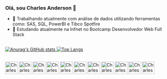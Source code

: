 ### Olá, sou Charles Anderson 👋

- 🔭 Trabalhando atualmente com análise de dados utilizando ferramentas como: SAS, SQL, PowerBI e Tibco Spotfire
- 🌱 Estudando atualmente na Infnet no Bootcamp Desenvolvedor Web Full Stack<br><br>

<!--
**charlesanderson25/charlesanderson25** is a ✨ _special_ ✨ repository because its `README.md` (this file) appears on your GitHub profile.

Here are some ideas to get you started:


- 🌱
- 👯 I’m looking to collaborate on ...
- 🤔 I’m looking for help with ...
- 💬 Ask me about ...
- 📫 How to reach me: ...
- 😄 Pronouns: ele/dele
- ⚡ Fun fact: ...
-->

<div>
  
  <a href="https://github.com/charlesanderson25">
    
  ![Anurag's GitHub stats](https://github-readme-stats.vercel.app/api?username=charlesanderson25&count_private=true&show_icons=true&&theme=highcontrast)
  [![Top Langs](https://github-readme-stats.vercel.app/api/top-langs/?username=charlesanderson25&theme=highcontrast)](https://github.com/charlesanderson25/github-readme-stats)
    
</div>    

  
<div styke="display: inline_block"><br>  
  <img align="center" alt="Charles-Js" heigth="30" width="40" src="https://cdn.jsdelivr.net/gh/devicons/devicon/icons/javascript/javascript-original.svg">  
  <img align="center" alt="Charles-Js" heigth="30" width="40" src="https://cdn.jsdelivr.net/gh/devicons/devicon/icons/css3/css3-original.svg">
  <img align="center" alt="Charles-Js" heigth="30" width="40" src="https://cdn.jsdelivr.net/gh/devicons/devicon/icons/html5/html5-original.svg">
  <img align="center" alt="Charles-Js" heigth="30" width="40" src="https://cdn.jsdelivr.net/gh/devicons/devicon/icons/mysql/mysql-original-wordmark.svg">
  <img align="center" alt="Charles-Js" heigth="30" width="40" src="https://cdn.jsdelivr.net/gh/devicons/devicon/icons/vscode/vscode-original.svg">
  <img align="center" alt="Charles-Js" heigth="30" width="40" src="https://cdn.jsdelivr.net/gh/devicons/devicon/icons/bootstrap/bootstrap-original-wordmark.svg">
  <img align="center" alt="Charles-Js" heigth="30" width="40" src="https://cdn.jsdelivr.net/gh/devicons/devicon/icons/nodejs/nodejs-original-wordmark.svg">
  <img align="center" alt="Charles-Js" heigth="30" width="40" src="https://cdn.jsdelivr.net/gh/devicons/devicon/icons/npm/npm-original-wordmark.svg">
  <img align="center" alt="Charles-Js" heigth="30" width="40" src="https://cdn.jsdelivr.net/gh/devicons/devicon/icons/react/react-original-wordmark.svg">
  <img align="center" alt="Charles-Js" heigth="30" width="40" src="https://cdn.jsdelivr.net/gh/devicons/devicon/icons/typescript/typescript-original.svg">
  <img align="center" alt="Charles-Js" heigth="30" width="40" src="https://cdn.jsdelivr.net/gh/devicons/devicon@v2.15.1/devicon.min.css">
</div>  
